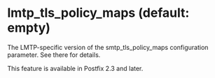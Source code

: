 # lmtp_tls_policy_maps (default: empty)
 The LMTP-specific version of the smtp\_tls\_policy\_maps
configuration parameter. See there for details. 


 This feature is available in Postfix 2.3 and later. 


